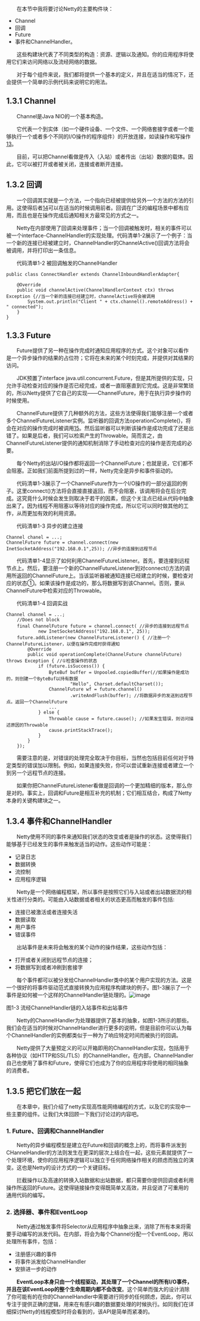 &emsp;&emsp;在本节中我将要讨论Netty的主要构件块：

- Channel
- 回调
- Future
- 事件和ChannelHandler。

&emsp;&emsp;这些构建块代表了不同类型的构造：资源、逻辑以及通知。你的应用程序将使用它们来访问网络以及流经网络的数据。

&emsp;&emsp;对于每个组件来说，我们都将提供一个基本的定义，并且在适当的情况下，还会提供一个简单的示例代码来说明它的用法。

## 1.3.1 Channel

&emsp;&emsp;Channel是Java NIO的一个基本构造。

&emsp;&emsp;它代表一个到实体（如一个硬件设备、一个文件、一个网络套接字或者一个能够执行一个或者多个不同的I/O操作的程序组件）的开放连接，如读操作和写操作[13](备注)。

&emsp;&emsp;目前，可以把Channel看做是传入（入站）或者传出（出站）数据的载体。因此，它可以被打开或者被关闭，连接或者断开连接。

## 1.3.2 回调

&emsp;&emsp;一个回调其实就是一个方法，一个指向已经被提供给另外一个方法的方法的引用。这使得后者[14](备注)可以在适当的时候调用前者。回调在广泛的编程场景中都有应用，而且也是在操作完成后通知相关方最常见的方式之一。

&emsp;&emsp;Netty在内部使用了回调来处理事件；当一个回调被触发时，相关的事件可以被一个interface-ChannelHandler的实现处理。代码清单1-2展示了一个例子：当一个新的连接已经被建立时，ChannelHandler的ChannelActive()回调方法将会被调用，并将打印出一条信息。

&emsp;&emsp;代码清单1-2 被回调触发的ChannelHandler
```
public class ConnectHandler extends ChannelInboundHandlerAdapter{

    @Override
    public void channelActive(ChannelHandlerContext ctx) throws Exception {//当一个新的连接已经建立时，channelActive将会被调用
        System.out.println("Client " + ctx.channel().remoteAddress() + " connected");
    }
}
```

## 1.3.3 Future

&emsp;&emsp;Future提供了另一种在操作完成时通知应用程序的方式。这个对象可以看作是一个异步操作的结果的占位符；它将在未来的某个时刻完成，并提供对其结果的访问。

&emsp;&emsp;JDK预置了interface java.util.concurrent.Future，但是其所提供的实现，只允许手动检查对应的操作是否已经完成，或者一直阻塞直到它完成。这是非常繁琐的，所以Netty提供了它自己的实现——ChannelFuture，用于在执行异步操作的时候使用。

&emsp;&emsp;ChannelFuture提供了几种额外的方法，这些方法使得我们能够注册一个或者多个ChannelFutureListener实例。监听器的回调方法operationComplete()，将会在对应的操作完成时被调用[15](备注)。然后监听器可以判断该操作是成功完成了还是出错了。如果是后者，我们可以检索产生的Throwable。简而言之，由ChannelFutureListener提供的通知机制消除了手动检查对应的操作是否完成的必要。

&emsp;&emsp;每个Netty的出站I/O操作都将返回一个ChannelFuture；也就是说，它们都不会阻塞。正如我们前面所提到过的一样，Netty完全是异步和事件驱动的。

&emsp;&emsp;代码清单1-3展示了一个ChannelFuture作为一个I/O操作的一部分返回的例子。这里connect()方法将会直接直接返回，而不会阻塞，该调用将会在后台完成。这究竟什么时候会发生则取决于若干的因素，但这个关注点已经从代码中抽象出来了。因为线程不用阻塞以等待对应的操作完成，所以它可以同时做其他的工作，从而更加有效的利用资源。

&emsp;&emsp;代码清单1-3 异步的建立连接
```
Channel chanel = ...;
ChannelFuture future = channel.connect(new InetSocketAddress("192.168.0.1",25)); //异步的连接到远程节点
```

&emsp;&emsp;代码清单1-4显示了如何利用ChannelFutureListener。首先，要连接到远程节点上。然后，要注册一个新的ChannelFutureListener到对connect()方法的调用所返回的ChannelFuture上。当该监听器被通知连接已经建立的时候，要检查对应的状态①。如果该操作是成功的，那么将数据写到该Channel。否则，要从ChannelFuture中检索对应的Throwable。

&emsp;&emsp;代码清单1-4 回调实战
```
Channel channel = ...;
    //Does not block
    final ChannelFuture future = channel.connect( //异步的连接到远程节点
            new InetSocketAddress("192.168.0.1", 25));
    future.addListener(new ChannelFutureListener() { //注册一个ChannelFutureListener，以便在操作完成时获得通知
        @Override
        public void operationComplete(ChannelFuture channelFuture) throws Exception { //①检查操作的状态
            if (future.isSuccess()) {
                ByteBuf buffer = Unpooled.copiedBuffer(//如果操作是成功的，则创建一个ByteBuf以持有数据
                        "Hello", Charset.defaultCharset());
                ChannelFuture wf = future.channel()
                        .writeAndFlush(buffer); //将数据异步的发送到远程节点。返回一个ChannelFuture
                ...
            } else {
                Throwable cause = future.cause(); //如果发生错误，则访问描述原因的Throwable
                cause.printStackTrace();
            }
        }
    });
```
&emsp;&emsp;需要注意的是，对错误的处理完全取决于你目标，当然也包括目前任何对于特定类型的错误加以限制。例如，如果连接失败，你可以尝试重新连接或者建立一个到另一个远程节点的连接。

&emsp;&emsp;如果你把ChannelFutureListener看做是回调的一个更加精细的版本，那么你是对的。事实上，回调和Future是相互补充的机制；它们相互结合，构成了Netty本身的关键构建块之一。

## 1.3.4 事件和ChannelHandler

&emsp;&emsp;Netty使用不同的事件来通知我们状态的改变或者是操作的状态。这使得我们能够基于已经发生的事件来触发适当的动作。这些动作可能是：

- 记录日志
- 数据转换
- 流控制
- 应用程序逻辑

&emsp;&emsp;Netty是一个网络编程框架，所以事件是按照它们与入站或者出站数据流的相关性进行分类的。可能由入站数据或者相关的状态更高而触发的事件包括:

- 连接已被激活或者连接失活
- 数据读取
- 用户事件
- 错误事件

&emsp;&emsp;出站事件是未来将会触发的某个动作的操作结果，这些动作包括：

- 打开或者关闭到远程节点的连接；
- 将数据写到或者冲刷到套接字

&emsp;&emsp;每个事件都可以被分发给ChannelHandler类中的某个用户实现的方法。这是一个很好的将事件驱动范式直接转换为应用程序构建块的例子。图1-3展示了一个事件是如何被一个这样的ChannelHandler链处理的。![image](http://write.epubit.com.cn/api/storage/getbykey/screenshow?key=17046ddaad6588586cd0)

图1-3 流经ChannelHandler链的入站事件和出站事件

&emsp;&emsp;Netty的ChannelHandler为处理器提供了基本的抽象，如图1-3所示的那些。我们会在适当的时候对ChannelHandler进行更多的说明，但是目前你可以认为每个ChannelHandler的实例都类似于一种为了响应特定时间而被执行的回调。

&emsp;&emsp;Netty提供了大量预定义的可以开箱即用的ChannelHandler实现，包括用于各种协议（如HTTP和SSL/TLS）的ChannelHandler。在内部，ChannelHandler自己也使用了事件和Future，使得它们也成为了你的应用程序将使用的相同抽象的消费者。

## 1.3.5 把它们放在一起

&emsp;&emsp;在本章中，我们介绍了netty实现高性能网络编程的方式，以及它的实现中一些主要的组件。让我们大体回顾一下我们讨论过的内容吧。

### 1. Future、回调和ChannelHandler

&emsp;&emsp;Netty的异步编程模型是建立在Future和回调的概念上的，而将事件派发到CHannelHandler的方法则发生在更深的层次上结合在一起，这些元素就提供了一个处理环境，使你的应用程序逻辑可以独立于任何网络操作相关的顾虑而独立的演变。这也是Netty的设计方式的一个关键目标。

&emsp;&emsp;拦截操作以及高速的转换入站数据和出站数据，都只需要你提供回调或者利用操作所返回的Future。这使得链接操作变得既简单又高效，并且促进了可重用的通用代码的编写。

### 2. 选择器、事件和EventLoop

&emsp;&emsp;Netty通过触发事件将Selector从应用程序中抽象出来，消除了所有本来将需要手动编写的派发代码。在内部，将会为每个Channel分配一个EventLoop，用以处理所有事件，包括：

- 注册感兴趣的事件
- 将事件派发给ChannelHandler
- 安排进一步的动作

&emsp;&emsp;**EventLoop本身只由一个线程驱动，其处理了一个Channel的所有I/O事件，并且在该EventLoop的整个生命周期内都不会改变**。这个简单而强大的设计消除了你可能有的在你的ChannelHandler中需要进行同步的任何顾虑，因此，你可以专注于提供正确的逻辑，用来在有感兴趣的数据要处理的时候执行。如同我们在详细探讨Netty的线程模型时将会看到的，该API是简单而紧凑的。
